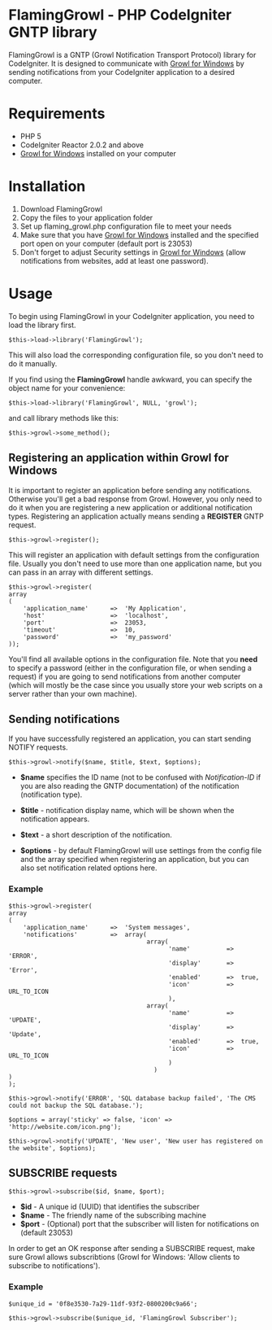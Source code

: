 
# FlamingGrowl - PHP CodeIgniter GNTP library

FlamingGrowl is a GNTP (Growl Notification Transport Protocol) library for CodeIgniter. It is designed to communicate with [Growl for Windows](http://www.growlforwindows.com/) by 
sending notifications from your CodeIgniter application to a desired computer.

# Requirements

* PHP 5
* CodeIgniter Reactor 2.0.2 and above
* [Growl for Windows](http://www.growlforwindows.com/) installed on your computer

# Installation

1. Download FlamingGrowl
2. Copy the files to your application folder
3. Set up flaming_growl.php configuration file to meet your needs
4. Make sure that you have [Growl for Windows](http://www.growlforwindows.com/) installed and the specified port open on your computer (default port is 23053)
5. Don't forget to adjust Security settings in [Growl for Windows](http://www.growlforwindows.com/) (allow notifications from websites, add at least one password).

# Usage

To begin using FlamingGrowl in your CodeIgniter application, you need to load the library first.

`$this->load->library('FlamingGrowl');`

This will also load the corresponding configuration file, so you don't need to do it manually. 

If you find using the **FlamingGrowl** handle awkward, you can specify the object name for your convenience:

`$this->load->library('FlamingGrowl', NULL, 'growl');`

and call library methods like this:

`$this->growl->some_method();`

## Registering an application within Growl for Windows

It is important to register an application before sending any notifications. Otherwise you'll get
a bad response from Growl. However, you only need to do it when you are registering a new application or additional notification types. Registering an application actually means sending a **REGISTER** GNTP request.

`$this->growl->register();`

This will register an application with default settings from the configuration file. Usually you don't need to use more than one application name, but you can pass in an array with different settings.

```
$this->growl->register(
array
(
    'application_name'      =>	'My Application',
    'host'                  =>	'localhost',
    'port'                  =>	23053,
    'timeout'               =>	10,
    'password'              =>  'my_password'
));
```

You'll find all available options in the configuration file. Note that you **need** to specify a password (either in the configuration file, or when sending a request) if you are going to send
notifications from another computer (which will mostly be the case since you usually store your 
web scripts on a server rather than your own machine).

## Sending notifications

If you have successfully registered an application, you can start sending NOTIFY requests.

`$this->growl->notify($name, $title, $text, $options);`

* **$name** specifies the ID name (not to be confused with *Notification-ID* if you are also reading the GNTP documentation) of the notification (notification type).

* **$title** - notification display name, which will be shown when the notification appears.

* **$text** - a short description of the notification.

* **$options** - by default FlamingGrowl will use settings from the config file and the array specified when registering an application, but you can also set notification related options here.

### Example

```
$this->growl->register(
array
(
    'application_name'      =>  'System messages',
    'notifications'         =>  array(
                                      array(
                                            'name'          =>  'ERROR',
                                            'display'       =>  'Error',
                                            'enabled'       =>  true,
                                            'icon'          =>  URL_TO_ICON
                                            ),
                                      array(
                                            'name'          =>  'UPDATE',
                                            'display'       =>  'Update',
                                            'enabled'       =>  true,
                                            'icon'          =>  URL_TO_ICON
                                            )
                                        )
)
);

$this->growl->notify('ERROR', 'SQL database backup failed', 'The CMS could not backup the SQL database.');

$options = array('sticky' => false, 'icon' => 'http://website.com/icon.png');

$this->growl->notify('UPDATE', 'New user', 'New user has registered on the website', $options);
```

## SUBSCRIBE requests

`$this->growl->subscribe($id, $name, $port);`

* **$id** - A unique id (UUID) that identifies the subscriber
* **$name** - The friendly name of the subscribing machine
* **$port** - (Optional) port that the subscriber will listen for notifications on (default 23053)

In order to get an OK response after sending a SUBSCRIBE request, make sure Growl allows subscribtions (Growl for Windows: 'Allow clients to subscribe to notifications').

### Example

```
$unique_id = '0f8e3530-7a29-11df-93f2-0800200c9a66';

$this->growl->subscribe($unique_id, 'FlamingGrowl Subscriber');
```